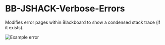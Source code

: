 # BB-JSHACK-Verbose-Errors
Modifies error pages within Blackboard to show a condensed stack trace (if it exists).

![Example error](https://raw.githubusercontent.com/C-Weinstein/BB-JSHACK-Verbose-Errors/master/error.png)
